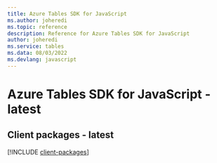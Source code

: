 ```yaml
---
title: Azure Tables SDK for JavaScript
ms.author: joheredi
ms.topic: reference
description: Reference for Azure Tables SDK for JavaScript
author: joheredi
ms.service: tables
ms.data: 08/03/2022
ms.devlang: javascript
---
```

# Azure Tables SDK for JavaScript - latest

## Client packages - latest
[!INCLUDE [client-packages](tables-client-index.md)]